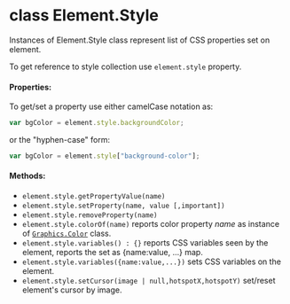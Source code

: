 # class Element.Style

Instances of Element.Style class represent list of CSS properties set on element.

To get reference to style collection use ```element.style``` property.

#### Properties:  

To get/set a property use either camelCase notation as: 

```JavaScript
var bgColor = element.style.backgroundColor;
```

or the "hyphen-case" form:

```JavaScript
var bgColor = element.style["background-color"];
```

#### Methods:

* `element.style.getPropertyValue(name)`
* `element.style.setProperty(name, value [,important])`
* `element.style.removeProperty(name)`
* `element.style.colorOf(name)` reports color property _name_ as instance of [`Graphics.Color`](Graphics/Graphics.Color.md) class.
* `element.style.variables() : {}` reports CSS variables seen by the element, reports the set as {name:value, ...} map.
* `element.style.variables({name:value,...})` sets CSS variables on the element.
* `element.style.setCursor(image | null,hotspotX,hotspotY)` set/reset element's cursor by image.

